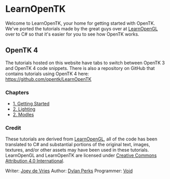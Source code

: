 # LearnOpenTK
Welcome to LearnOpenTK, your home for getting started with OpenTK. We've ported the tutorials made by the great guys over at [LearnOpenGL](https://learnopengl.com) over to C# so that it's easier for you to see how OpenTK works.

## OpenTK 4

The tutorials hosted on this website have tabs to switch between OpenTK 3 and OpenTK 4 code snippets.
There is also a repository on GitHub that contains tutorials using OpenTK 4 here:
https://github.com/opentk/LearnOpenTK


### Chapters

- [1. Getting Started](chapter1)
- [2. Lighting](chapter2)
- [2. Modles](chapter3)


### Credit
These tutorials are derived from [LearnOpenGL](https://learnopengl.com), all of the code has been translated to C# and substantial portions of the original text, images, textures, and/or other assets may have been used in these tutorials. LearnOpenGL and LearnOpenTK are licensed under [Creative Commons Attribution 4.0 International](https://creativecommons.org/licenses/by/4.0/).

Writer: [Joey de Vries](https://joeydevries.com)
Author: [Dylan Perks](https://github.com/DylanFPS)
Programmer: [Void](https://github.com/devvoid)
